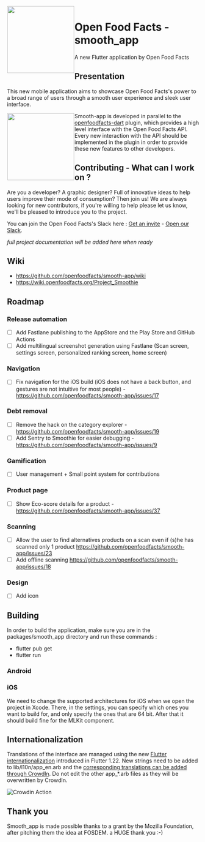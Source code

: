 <img height='175' src="https://static.openfoodfacts.org/images/svg/openfoodfacts-logo-en.svg" align="left" hspace="1" vspace="1">

# Open Food Facts - smooth_app

A new Flutter application by Open Food Facts

## Presentation

This new mobile application aims to showcase Open Food Facts's power to a broad range of users through a smooth user experience and sleek user interface.

<img height='175' src="https://fr.blog.openfoodfacts.org/images/smoothie2.jpg" align="left" hspace="1" vspace="1">

Smooth-app is developed in parallel to the [openfoodfacts-dart](https://github.com/openfoodfacts/openfoodfacts-dart) plugin, which provides a high level interface with the Open Food Facts API.
Every new interaction with the API should be implemented in the plugin in order to provide these new features to other developers.

## Contributing - What can I work on ?

Are you a developer? A graphic designer? Full of innovative ideas to help users improve their mode of consumption? Then join us!
We are always looking for new contributors, if you're willing to help please let us know, we'll be pleased to introduce you to the project.

You can join the Open Food Facts's Slack here : [Get an invite](https://slack.openfoodfacts.org) - [Open our Slack](https://openfoodfacts.slack.com).

*full project documentation will be added here when ready*

## Wiki 
- https://github.com/openfoodfacts/smooth-app/wiki
- https://wiki.openfoodfacts.org/Project_Smoothie

## Roadmap
### Release automation
- [ ] Add Fastlane publishing to the AppStore and the Play Store and GitHub Actions
- [ ] Add multilingual screenshot generation using Fastlane (Scan screen, settings screen, personalized ranking screen, home screen)

### Navigation
- [ ] Fix navigation for the iOS build (iOS does not have a back button, and gestures are not intuitive for most people) - https://github.com/openfoodfacts/smooth-app/issues/17

### Debt removal
- [ ] Remove the hack on the category explorer - https://github.com/openfoodfacts/smooth-app/issues/19
- [ ] Add Sentry to Smoothie for easier debugging - https://github.com/openfoodfacts/smooth-app/issues/9

### Gamification
- [ ] User management + Small point system for contributions

### Product page
- [ ] Show Eco-score details for a product - https://github.com/openfoodfacts/smooth-app/issues/37

### Scanning
- [ ] Allow the user to find alternatives products on a scan even if (s)he has scanned only 1 product https://github.com/openfoodfacts/smooth-app/issues/23
- [ ] Add offline scanning  https://github.com/openfoodfacts/smooth-app/issues/18
### Design
- [ ] Add icon

## Building

In order to build the application, make sure you are in the packages/smooth_app directory and run these commands :
 - flutter pub get
 - flutter run
 
### Android

### iOS
We need to change the supported architectures for iOS when we open the project in Xcode. There, in the settings, you can specify which ones you want to build for, and only specify the ones that are 64 bit. After that it should build fine for the MLKit component.

## Internationalization

Translations of the interface are managed using the new [Flutter internationalization](https://github.com/openfoodfacts/openfoodfacts-hungergames/blob/master/src/i18n/common.json) introduced in Flutter 1.22.
New strings need to be added to lib/l10n/app_en.arb and the [corresponding translations can be added through CrowdIn](https://translate.openfoodfacts.org/translate/openfoodfacts/1322). Do not edit the other app_*.arb files as they will be overwritten by CrowdIn.

![Crowdin Action](https://github.com/openfoodfacts/smooth-app/workflows/Crowdin%20Action/badge.svg)

## Thank you
Smooth_app is made possible thanks to a grant by the Mozilla Foundation, after pitching them the idea at FOSDEM. a HUGE thank you :-) 
